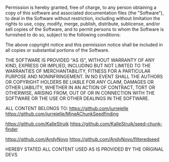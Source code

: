 Permission is hereby granted, free of charge, to any person obtaining a copy
of this software and associated documentation files (the "Software"), to deal
in the Software without restriction, including without limitation the rights
to use, copy, modify, merge, publish, distribute, sublicense, and/or sell
copies of the Software, and to permit persons to whom the Software is
furnished to do so, subject to the following conditions:

The above copyright notice and this permission notice shall be included in all
copies or substantial portions of the Software.

THE SOFTWARE IS PROVIDED "AS IS", WITHOUT WARRANTY OF ANY KIND, EXPRESS OR
IMPLIED, INCLUDING BUT NOT LIMITED TO THE WARRANTIES OF MERCHANTABILITY,
FITNESS FOR A PARTICULAR PURPOSE AND NONINFRINGEMENT. IN NO EVENT SHALL THE
AUTHORS OR COPYRIGHT HOLDERS BE LIABLE FOR ANY CLAIM, DAMAGES OR OTHER
LIABILITY, WHETHER IN AN ACTION OF CONTRACT, TORT OR OTHERWISE, ARISING FROM,
OUT OF OR IN CONNECTION WITH THE SOFTWARE OR THE USE OR OTHER DEALINGS IN THE
SOFTWARE.

ALL CONTENT BELONGS TO:
https://github.com/jurrejelle
https://github.com/jurrejelle/MineAChunkSeedfinding

https://github.com/KalleStruik
https://github.com/KalleStruik/seed-chunk-finder

https://github.com/AndyNovo
https://github.com/AndyNovo/filteredseed

HEREBY STATED ALL CONTENT USED AS IS PROVIDED BY THE ORIGINAL DEVS

